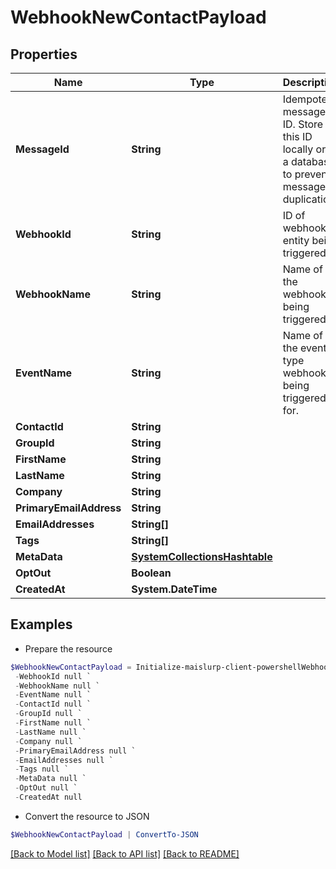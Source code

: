 # WebhookNewContactPayload
## Properties

Name | Type | Description | Notes
------------ | ------------- | ------------- | -------------
**MessageId** | **String** | Idempotent message ID. Store this ID locally or in a database to prevent message duplication. | 
**WebhookId** | **String** | ID of webhook entity being triggered | 
**WebhookName** | **String** | Name of the webhook being triggered | [optional] 
**EventName** | **String** | Name of the event type webhook is being triggered for. | 
**ContactId** | **String** |  | 
**GroupId** | **String** |  | [optional] 
**FirstName** | **String** |  | [optional] 
**LastName** | **String** |  | [optional] 
**Company** | **String** |  | [optional] 
**PrimaryEmailAddress** | **String** |  | [optional] 
**EmailAddresses** | **String[]** |  | 
**Tags** | **String[]** |  | 
**MetaData** | [**SystemCollectionsHashtable**]() |  | [optional] 
**OptOut** | **Boolean** |  | 
**CreatedAt** | **System.DateTime** |  | 

## Examples

- Prepare the resource
```powershell
$WebhookNewContactPayload = Initialize-maislurp-client-powershellWebhookNewContactPayload  -MessageId null `
 -WebhookId null `
 -WebhookName null `
 -EventName null `
 -ContactId null `
 -GroupId null `
 -FirstName null `
 -LastName null `
 -Company null `
 -PrimaryEmailAddress null `
 -EmailAddresses null `
 -Tags null `
 -MetaData null `
 -OptOut null `
 -CreatedAt null
```

- Convert the resource to JSON
```powershell
$WebhookNewContactPayload | ConvertTo-JSON
```

[[Back to Model list]](../README#documentation-for-models) [[Back to API list]](../README#documentation-for-api-endpoints) [[Back to README]](../README)

